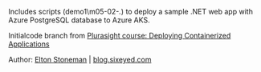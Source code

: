 
Includes scripts (demo1\m05-02-*.*) to deploy a sample .NET web app with Azure PostgreSQL database to Azure AKS.


Initialcode branch from [Plurasight course: Deploying Containerized Applications](https://app.pluralsight.com/library/courses/deploying-containerized-applications/table-of-contents) 

Author: [Elton Stoneman](https://twitter.com/eltonstoneman) | [blog.sixeyed.com](https://blog.sixeyed.com/)  


